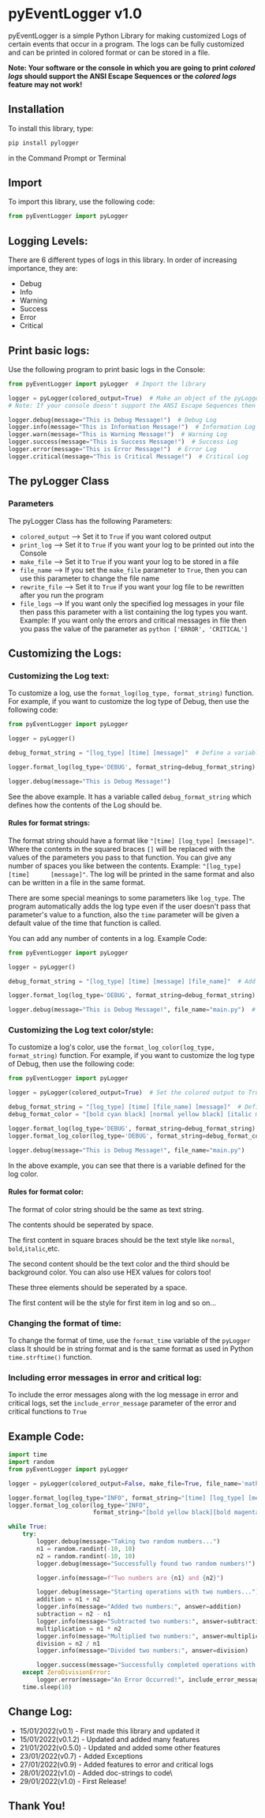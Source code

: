 # pyEventLogger v1.0

pyEventLogger is a simple Python Library for making customized Logs of certain events that occur in a program. The logs can
be fully customized and can be printed in colored format or can be stored in a file.

**Note: Your software or the console in which you are going to print _colored logs_ should support the ANSI Escape
Sequences or the _colored logs_ feature may not work!**

## Installation

To install this library, type:

```bash
pip install pylogger
```

in the Command Prompt or Terminal

## Import

To import this library, use the following code:

```python
from pyEventLogger import pyLogger
```

## Logging Levels:

There are 6 different types of logs in this library. In order of increasing importance, they are:

* Debug
* Info
* Warning
* Success
* Error
* Critical

## Print basic logs:

Use the following program to print basic logs in the Console:

```python
from pyEventLogger import pyLogger  # Import the library

logger = pyLogger(colored_output=True)  # Make an object of the pyLogger Class
# Note: If your console doesn't support the ANSI Escape Sequences then use: colored_output=False

logger.debug(message="This is Debug Message!")  # Debug Log
logger.info(message="This is Information Message!")  # Information Log
logger.warn(message="This is Warning Message!")  # Warning Log
logger.success(message="This is Success Message!")  # Success Log
logger.error(message="This is Error Message!")  # Error Log
logger.critical(message="This is Critical Message!")  # Critical Log
```

## The pyLogger Class

### Parameters

The pyLogger Class has the following Parameters:

* ```colored_output``` --> Set it to ```True``` if you want colored output
* ```print_log``` --> Set it to ```True``` if you want your log to be printed out into the Console
* ```make_file``` --> Set it to ```True``` if you want your log to be stored in a file
* ```file_name``` --> If you set the ```make_file``` parameter to ```True```, then you can use this parameter to change
  the file name
* ```rewrite_file``` --> Set it to ```True``` if you want your log file to be rewritten after you run the program
* ```file_logs``` --> If you want only the specified log messages in your file then pass this parameter with a list
  containing the log types you want. Example: If you want only the errors and critical messages in file then you pass
  the value of the parameter as ```python ['ERROR', 'CRITICAL']```

## Customizing the Logs:

### Customizing the Log text:

To customize a log, use the ```format_log(log_type, format_string)``` function. For example, if you want to customize
the log type of Debug, then use the following code:

```python
from pyEventLogger import pyLogger

logger = pyLogger()

debug_format_string = "[log_type] [time] [message]"  # Define a variable for the format string

logger.format_log(log_type='DEBUG', format_string=debug_format_string)  # Use this function to format a log

logger.debug(message="This is Debug Message!")
```

See the above example. It has a variable called ```debug_format_string``` which defines how the contents of the Log
should be.

#### Rules for format strings:

The format string should have a format like ```"[time] [log_type] [message]"```. Where the contents in the squared
braces ```[]``` will be replaced with the values of the parameters you pass to that function. You can give any number of
spaces you like between the contents. Example:
```"[log_type]     [time]      [message]"```. The log will be printed in the same format and also can be written in a
file in the same format.

There are some special meanings to some parameters like ```log_type```. The program automatically adds the log type even
if the user doesn't pass that parameter's value to a function, also the ```time``` parameter will be given a default
value of the time that function is called.

You can add any number of contents in a log. Example Code:

```python
from pyEventLogger import pyLogger

logger = pyLogger()

debug_format_string = "[log_type] [time] [message] [file_name]"  # Add a 'file_name' content

logger.format_log(log_type='DEBUG', format_string=debug_format_string)

logger.debug(message="This is Debug Message!", file_name="main.py")  # Set a value to the added content
```

### Customizing the Log text color/style:

To customize a log's color, use the ```format_log_color(log_type, format_string)``` function. For example, if you want
to customize the log type of Debug, then use the following code:

```python
from pyEventLogger import pyLogger

logger = pyLogger(colored_output=True)  # Set the colored output to True

debug_format_string = "[log_type] [time] [file_name] [message]"  # Define a variable for the format string
debug_format_color = "[bold cyan black] [normal yellow black] [italic magenta black] [normal white black]"  # Define a variable for the format color

logger.format_log(log_type='DEBUG', format_string=debug_format_string)  # Format the log
logger.format_log_color(log_type='DEBUG', format_string=debug_format_color)  # Format the color

logger.debug(message="This is Debug Message!", file_name="main.py")
```

In the above example, you can see that there is a variable defined for the log color.

#### Rules for format color:

The format of color string should be the same as text string.

The contents should be seperated by space.

The first content in square braces should be the text style like ```normal```, ```bold```,```italic```,etc.

The second content should be the text color and the third should be background color. You can also use HEX values for
colors too!

These three elements should be seperated by a space.

The first content will be the style for first item in log and so on...

### Changing the format of time:

To change the format of time, use the ```format_time``` variable of the ```pyLogger``` class It should be in string
format and is the same format as used in Python ```time.strftime()``` function.

### Including error messages in error and critical log:

To include the error messages along with the log message in error and critical logs, set the ```include_error_message```
parameter of the error and critical functions to ```True```

## Example Code:

```python
import time
import random
from pyEventLogger import pyLogger

logger = pyLogger(colored_output=False, make_file=True, file_name='math', rewrite_file=True)

logger.format_log(log_type="INFO", format_string="[time] [log_type] [message] [answer]")
logger.format_log_color(log_type="INFO",
                        format_string="[bold yellow black][bold magenta black][normal #FFFFFF black][italic green black]")

while True:
    try:
        logger.debug(message="Taking two random numbers...")
        n1 = random.randint(-10, 10)
        n2 = random.randint(-10, 10)
        logger.debug(message="Successfully found two random numbers!")

        logger.info(message=f"Two numbers are {n1} and {n2}")

        logger.debug(message="Starting operations with two numbers...")
        addition = n1 + n2
        logger.info(message="Added two numbers:", answer=addition)
        subtraction = n2 - n1
        logger.info(message="Subtracted two numbers:", answer=subtraction)
        multiplication = n1 * n2
        logger.info(message="Multiplied two numbers:", answer=multiplication)
        division = n2 / n1
        logger.info(message="Divided two numbers:", answer=division)

        logger.success(message="Successfully completed operations with two numbers!")
    except ZeroDivisionError:
        logger.error(message="An Error Occurred!", include_error_message=True)
    time.sleep(10)

```

## Change Log:

* 15/01/2022(v0.1) - First made this library and updated it
* 15/01/2022(v0.1.2) - Updated and added many features
* 21/01/2022(v0.5.0) - Updated and added some other features
* 23/01/2022(v0.7) - Added Exceptions
* 27/01/2022(v0.9) - Added features to error and critical logs
* 28/01/2022(v1.0) - Added doc-strings to code\
* 29/01/2022(v1.0) - First Release!

## Thank You!
